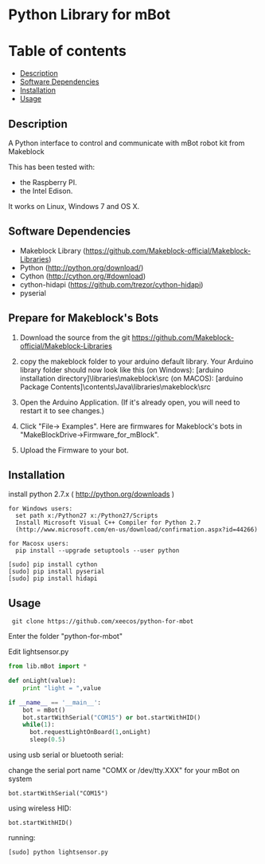 # Python Library for mBot
Table of contents
=================

  * [Description](#description)
  * [Software Dependencies](#software-dependencies)
  * [Installation](#installation)
  * [Usage](#usage)

Description
-----------
A Python interface to control and communicate with mBot robot kit from Makeblock

This has been tested with:

* the Raspberry PI.
* the Intel Edison.

It works on Linux, Windows 7 and OS X.

Software Dependencies
---------------------

* Makeblock Library (https://github.com/Makeblock-official/Makeblock-Libraries)
* Python (http://python.org/download/)
* Cython (http://cython.org/#download)
* cython-hidapi (https://github.com/trezor/cython-hidapi)
* pyserial

Prepare for Makeblock's Bots
----------------------------
1. Download the source from the git https://github.com/Makeblock-official/Makeblock-Libraries

2. copy the makeblock folder to your arduino default library. Your Arduino library folder should now look like this
(on Windows): [arduino installation directory]\libraries\makeblock\src
(on MACOS): [arduino Package Contents]\contents\Java\libraries\makeblock\src

3. Open the Arduino Application. (If it's already open, you will need to restart it to see changes.)

4. Click "File-> Examples". Here are firmwares for Makeblock's bots in "MakeBlockDrive->Firmware_for_mBlock".

5. Upload the Firmware to your bot.

Installation
-------

install python 2.7.x ( http://python.org/downloads )

  ```
  for Windows users: 
    set path x:/Python27 x:/Python27/Scripts
    Install Microsoft Visual C++ Compiler for Python 2.7
    (http://www.microsoft.com/en-us/download/confirmation.aspx?id=44266)
  ```
  ```
  for Macosx users:
    pip install --upgrade setuptools --user python
  ```
  ```
  [sudo] pip install cython
  [sudo] pip install pyserial
  [sudo] pip install hidapi
  ```
Usage
-----------------
 ```
  git clone https://github.com/xeecos/python-for-mbot
 ```
 Enter the folder "python-for-mbot"
 
 Edit lightsensor.py
 ```python
from lib.mBot import *

def onLight(value):
	 print "light = ",value

if __name__ == '__main__':
	 bot = mBot()
	 bot.startWithSerial("COM15") or bot.startWithHID()
	 while(1):
	   bot.requestLightOnBoard(1,onLight)
	   sleep(0.5)
 ```
  
  using usb serial or bluetooth serial:
  
  change the serial port name "COMX or /dev/tty.XXX" for your mBot on system
  ```
  bot.startWithSerial("COM15")
  ```
  
  using wireless HID:
  
  ```
  bot.startWithHID()
  ```
  
  running:
  
  ```
  [sudo] python lightsensor.py
  ```
